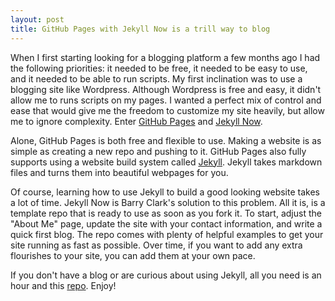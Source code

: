 ```yaml
---
layout: post
title: GitHub Pages with Jekyll Now is a trill way to blog
---
```


When I first starting looking for a blogging platform a few months ago I had the following priorities: it needed to be free, it needed to be easy to use, and it needed to be able to run scripts. My first inclination was to use a blogging site like Wordpress. Although Wordpress is free and easy, it didn't allow me to runs scripts on my pages. I wanted a perfect mix of control and ease that would give me the freedom to customize my site heavily, but allow me to ignore complexity. Enter [GitHub Pages](https://pages.github.com/) and [Jekyll Now](https://github.com/barryclark/jekyll-now).

Alone, GitHub Pages is both free and flexible to use. Making a website is as simple as creating a new repo and pushing to it. GitHub Pages also fully supports using a website build system called [Jekyll](http://jekyllrb.com/). Jekyll takes markdown files and turns them into beautiful webpages for you.

Of course, learning how to use Jekyll to build a good looking website takes a lot of time. Jekyll Now is Barry Clark's solution to this problem. All it is, is a template repo that is ready to use as soon as you fork it. To start, adjust the "About Me" page, update the site with your contact information, and write a quick first blog. The repo comes with plenty of helpful examples to get your site running as fast as possible. Over time, if you want to add any extra flourishes to your site, you can add them at your own pace.

If you don't have a blog or are curious about using Jekyll, all you need is an hour and this [repo](https://github.com/barryclark/jekyll-now). Enjoy!
